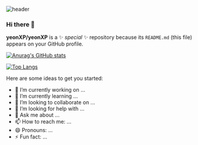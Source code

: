 ![header](https://capsule-render.vercel.app/api?type=waving&color=timeGradient&height=200&section=header&text=yeonXP&fontAlign=81&fontAlignY=35)
  
### Hi there 👋


**yeonXP/yeonXP** is a ✨ _special_ ✨ repository because its `README.md` (this file) appears on your GitHub profile.


<a href="https://github.com/yeonXP">
  <img src="https://github-readme-stats.vercel.app/api?username=yeonXP&theme=tokyonight&show_icons=true" alt="Anurag's GitHub stats">
</a>

[![Top Langs](https://github-readme-stats.vercel.app/api/top-langs/?username=yeonXP&layout=compact)](https://github.com/delay-100/github-readme-stats)


Here are some ideas to get you started:

- 🔭 I’m currently working on ...
- 🌱 I’m currently learning ...
- 👯 I’m looking to collaborate on ...
- 🤔 I’m looking for help with ...
- 💬 Ask me about ...
- 📫 How to reach me: ...
- 😄 Pronouns: ...
- ⚡ Fun fact: ...

 

